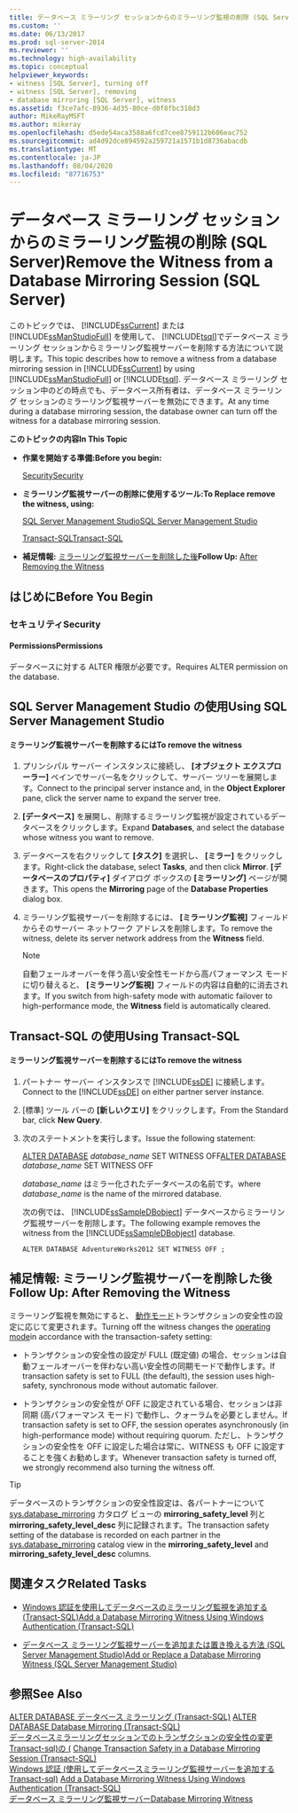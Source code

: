 ```yaml
---
title: データベース ミラーリング セッションからのミラーリング監視の削除 (SQL Server) | Microsoft Docs
ms.custom: ''
ms.date: 06/13/2017
ms.prod: sql-server-2014
ms.reviewer: ''
ms.technology: high-availability
ms.topic: conceptual
helpviewer_keywords:
- witness [SQL Server], turning off
- witness [SQL Server], removing
- database mirroring [SQL Server], witness
ms.assetid: f3ce7afc-8936-4d35-80ce-d0f8fbc318d3
author: MikeRayMSFT
ms.author: mikeray
ms.openlocfilehash: d5ede54aca3588a6fcd7cee8759112b606eac752
ms.sourcegitcommit: ad4d92dce894592a259721a1571b1d8736abacdb
ms.translationtype: MT
ms.contentlocale: ja-JP
ms.lasthandoff: 08/04/2020
ms.locfileid: "87716753"
---
```

# <a name="remove-the-witness-from-a-database-mirroring-session-sql-server"></a><span data-ttu-id="f409d-102">データベース ミラーリング セッションからのミラーリング監視の削除 (SQL Server)</span><span class="sxs-lookup"><span data-stu-id="f409d-102">Remove the Witness from a Database Mirroring Session (SQL Server)</span></span>
  <span data-ttu-id="f409d-103">このトピックでは、 [!INCLUDE[ssCurrent](../../includes/sscurrent-md.md)] または [!INCLUDE[ssManStudioFull](../../includes/ssmanstudiofull-md.md)] を使用して、 [!INCLUDE[tsql](../../includes/tsql-md.md)]でデータベース ミラーリング セッションからミラーリング監視サーバーを削除する方法について説明します。</span><span class="sxs-lookup"><span data-stu-id="f409d-103">This topic describes how to remove a witness from a database mirroring session in [!INCLUDE[ssCurrent](../../includes/sscurrent-md.md)] by using [!INCLUDE[ssManStudioFull](../../includes/ssmanstudiofull-md.md)] or [!INCLUDE[tsql](../../includes/tsql-md.md)].</span></span> <span data-ttu-id="f409d-104">データベース ミラーリング セッション中のどの時点でも、データベース所有者は、データベース ミラーリング セッションのミラーリング監視サーバーを無効にできます。</span><span class="sxs-lookup"><span data-stu-id="f409d-104">At any time during a database mirroring session, the database owner can turn off the witness for a database mirroring session.</span></span>  
  
 <span data-ttu-id="f409d-105">**このトピックの内容**</span><span class="sxs-lookup"><span data-stu-id="f409d-105">**In This Topic**</span></span>  
  
-   <span data-ttu-id="f409d-106">**作業を開始する準備:**</span><span class="sxs-lookup"><span data-stu-id="f409d-106">**Before you begin:**</span></span>  
  
     [<span data-ttu-id="f409d-107">Security</span><span class="sxs-lookup"><span data-stu-id="f409d-107">Security</span></span>](#Security)  
  
-   <span data-ttu-id="f409d-108">**ミラーリング監視サーバーの削除に使用するツール:**</span><span class="sxs-lookup"><span data-stu-id="f409d-108">**To Replace remove the witness, using:**</span></span>  
  
     [<span data-ttu-id="f409d-109">SQL Server Management Studio</span><span class="sxs-lookup"><span data-stu-id="f409d-109">SQL Server Management Studio</span></span>](#SSMSProcedure)  
  
     [<span data-ttu-id="f409d-110">Transact-SQL</span><span class="sxs-lookup"><span data-stu-id="f409d-110">Transact-SQL</span></span>](#TsqlProcedure)  
  
-   <span data-ttu-id="f409d-111">**補足情報:**  [ミラーリング監視サーバーを削除した後](#FollowUp)</span><span class="sxs-lookup"><span data-stu-id="f409d-111">**Follow Up:**  [After Removing the Witness](#FollowUp)</span></span>  
  
##  <a name="before-you-begin"></a><a name="BeforeYouBegin"></a> <span data-ttu-id="f409d-112">はじめに</span><span class="sxs-lookup"><span data-stu-id="f409d-112">Before You Begin</span></span>  
  
###  <a name="security"></a><a name="Security"></a> <span data-ttu-id="f409d-113">セキュリティ</span><span class="sxs-lookup"><span data-stu-id="f409d-113">Security</span></span>  
  
####  <a name="permissions"></a><a name="Permissions"></a> <span data-ttu-id="f409d-114">Permissions</span><span class="sxs-lookup"><span data-stu-id="f409d-114">Permissions</span></span>  
 <span data-ttu-id="f409d-115">データベースに対する ALTER 権限が必要です。</span><span class="sxs-lookup"><span data-stu-id="f409d-115">Requires ALTER permission on the database.</span></span>  
  
##  <a name="using-sql-server-management-studio"></a><a name="SSMSProcedure"></a> <span data-ttu-id="f409d-116">SQL Server Management Studio の使用</span><span class="sxs-lookup"><span data-stu-id="f409d-116">Using SQL Server Management Studio</span></span>  
  
#### <a name="to-remove-the-witness"></a><span data-ttu-id="f409d-117">ミラーリング監視サーバーを削除するには</span><span class="sxs-lookup"><span data-stu-id="f409d-117">To remove the witness</span></span>  
  
1.  <span data-ttu-id="f409d-118">プリンシパル サーバー インスタンスに接続し、 **[オブジェクト エクスプローラー]** ペインでサーバー名をクリックして、サーバー ツリーを展開します。</span><span class="sxs-lookup"><span data-stu-id="f409d-118">Connect to the principal server instance and, in the **Object Explorer** pane, click the server name to expand the server tree.</span></span>  
  
2.  <span data-ttu-id="f409d-119">**[データベース]** を展開し、削除するミラーリング監視が設定されているデータベースをクリックします。</span><span class="sxs-lookup"><span data-stu-id="f409d-119">Expand **Databases**, and select the database whose witness you want to remove.</span></span>  
  
3.  <span data-ttu-id="f409d-120">データベースを右クリックして **[タスク]** を選択し、 **[ミラー]** をクリックします。</span><span class="sxs-lookup"><span data-stu-id="f409d-120">Right-click the database, select **Tasks**, and then click **Mirror**.</span></span> <span data-ttu-id="f409d-121">**[データベースのプロパティ]** ダイアログ ボックスの **[ミラーリング]** ページが開きます。</span><span class="sxs-lookup"><span data-stu-id="f409d-121">This opens the **Mirroring** page of the **Database Properties** dialog box.</span></span>  
  
4.  <span data-ttu-id="f409d-122">ミラーリング監視サーバーを削除するには、 **[ミラーリング監視]** フィールドからそのサーバー ネットワーク アドレスを削除します。</span><span class="sxs-lookup"><span data-stu-id="f409d-122">To remove the witness, delete its server network address from the **Witness** field.</span></span>  
  
    > [!NOTE]  
    >  <span data-ttu-id="f409d-123">自動フェールオーバーを伴う高い安全性モードから高パフォーマンス モードに切り替えると、 **[ミラーリング監視]** フィールドの内容は自動的に消去されます。</span><span class="sxs-lookup"><span data-stu-id="f409d-123">If you switch from high-safety mode with automatic failover to high-performance mode, the **Witness** field is automatically cleared.</span></span>  
  
##  <a name="using-transact-sql"></a><a name="TsqlProcedure"></a> <span data-ttu-id="f409d-124">Transact-SQL の使用</span><span class="sxs-lookup"><span data-stu-id="f409d-124">Using Transact-SQL</span></span>  
  
#### <a name="to-remove-the-witness"></a><span data-ttu-id="f409d-125">ミラーリング監視サーバーを削除するには</span><span class="sxs-lookup"><span data-stu-id="f409d-125">To remove the witness</span></span>  
  
1.  <span data-ttu-id="f409d-126">パートナー サーバー インスタンスで [!INCLUDE[ssDE](../../includes/ssde-md.md)] に接続します。</span><span class="sxs-lookup"><span data-stu-id="f409d-126">Connect to the [!INCLUDE[ssDE](../../includes/ssde-md.md)] on either partner server instance.</span></span>  
  
2.  <span data-ttu-id="f409d-127">[標準] ツール バーの **[新しいクエリ]** をクリックします。</span><span class="sxs-lookup"><span data-stu-id="f409d-127">From the Standard bar, click **New Query**.</span></span>  
  
3.  <span data-ttu-id="f409d-128">次のステートメントを実行します。</span><span class="sxs-lookup"><span data-stu-id="f409d-128">Issue the following statement:</span></span>  
  
     <span data-ttu-id="f409d-129">[ALTER DATABASE](/sql/t-sql/statements/alter-database-transact-sql-database-mirroring) *database_name* SET WITNESS OFF</span><span class="sxs-lookup"><span data-stu-id="f409d-129">[ALTER DATABASE](/sql/t-sql/statements/alter-database-transact-sql-database-mirroring) *database_name* SET WITNESS OFF</span></span>  
  
     <span data-ttu-id="f409d-130">*database_name* はミラー化されたデータベースの名前です。</span><span class="sxs-lookup"><span data-stu-id="f409d-130">where *database_name* is the name of the mirrored database.</span></span>  
  
     <span data-ttu-id="f409d-131">次の例では、 [!INCLUDE[ssSampleDBobject](../../includes/sssampledbobject-md.md)] データベースからミラーリング監視サーバーを削除します。</span><span class="sxs-lookup"><span data-stu-id="f409d-131">The following example removes the witness from the [!INCLUDE[ssSampleDBobject](../../includes/sssampledbobject-md.md)] database.</span></span>  
  
    ```  
    ALTER DATABASE AdventureWorks2012 SET WITNESS OFF ;  
    ```  
  
##  <a name="follow-up-after-removing-the-witness"></a><a name="FollowUp"></a><span data-ttu-id="f409d-132">補足情報: ミラーリング監視サーバーを削除した後</span><span class="sxs-lookup"><span data-stu-id="f409d-132">Follow Up: After Removing the Witness</span></span>  
 <span data-ttu-id="f409d-133">ミラーリング監視を無効にすると、 [動作モード](database-mirroring-operating-modes.md)トランザクションの安全性の設定に応じて変更されます。</span><span class="sxs-lookup"><span data-stu-id="f409d-133">Turning off the witness changes the [operating mode](database-mirroring-operating-modes.md)in accordance with the transaction-safety setting:</span></span>  
  
-   <span data-ttu-id="f409d-134">トランザクションの安全性の設定が FULL (既定値) の場合、セッションは自動フェールオーバーを伴わない高い安全性の同期モードで動作します。</span><span class="sxs-lookup"><span data-stu-id="f409d-134">If transaction safety is set to FULL (the default), the session uses high-safety, synchronous mode without automatic failover.</span></span>  
  
-   <span data-ttu-id="f409d-135">トランザクションの安全性が OFF に設定されている場合、セッションは非同期 (高パフォーマンス モード) で動作し、クォーラムを必要としません。</span><span class="sxs-lookup"><span data-stu-id="f409d-135">If transaction safety is set to OFF, the session operates asynchronously (in high-performance mode) without requiring quorum.</span></span> <span data-ttu-id="f409d-136">ただし、トランザクションの安全性を OFF に設定した場合は常に、WITNESS も OFF に設定することを強くお勧めします。</span><span class="sxs-lookup"><span data-stu-id="f409d-136">Whenever transaction safety is turned off, we strongly recommend also turning the witness off.</span></span>  
  
> [!TIP]  
>  <span data-ttu-id="f409d-137">データベースのトランザクションの安全性設定は、各パートナーについて [sys.database_mirroring](/sql/relational-databases/system-catalog-views/sys-database-mirroring-transact-sql) カタログ ビューの **mirroring_safety_level** 列と **mirroring_safety_level_desc** 列に記録されます。</span><span class="sxs-lookup"><span data-stu-id="f409d-137">The transaction safety setting of the database is recorded on each partner in the [sys.database_mirroring](/sql/relational-databases/system-catalog-views/sys-database-mirroring-transact-sql) catalog view in the **mirroring_safety_level** and **mirroring_safety_level_desc** columns.</span></span>  
  
##  <a name="related-tasks"></a><a name="RelatedTasks"></a> <span data-ttu-id="f409d-138">関連タスク</span><span class="sxs-lookup"><span data-stu-id="f409d-138">Related Tasks</span></span>  
  
-   [<span data-ttu-id="f409d-139">Windows 認証を使用してデータベースのミラーリング監視を追加する &#40;Transact-SQL&#41;</span><span class="sxs-lookup"><span data-stu-id="f409d-139">Add a Database Mirroring Witness Using Windows Authentication &#40;Transact-SQL&#41;</span></span>](add-a-database-mirroring-witness-using-windows-authentication-transact-sql.md)  
  
-   [<span data-ttu-id="f409d-140">データベース ミラーリング監視サーバーを追加または置き換える方法 &#40;SQL Server Management Studio&#41;</span><span class="sxs-lookup"><span data-stu-id="f409d-140">Add or Replace a Database Mirroring Witness &#40;SQL Server Management Studio&#41;</span></span>](../database-mirroring/add-or-replace-a-database-mirroring-witness-sql-server-management-studio.md)  
  
## <a name="see-also"></a><span data-ttu-id="f409d-141">参照</span><span class="sxs-lookup"><span data-stu-id="f409d-141">See Also</span></span>  
 <span data-ttu-id="f409d-142">[ALTER DATABASE データベース ミラーリング &#40;Transact-SQL&#41;](/sql/t-sql/statements/alter-database-transact-sql-database-mirroring) </span><span class="sxs-lookup"><span data-stu-id="f409d-142">[ALTER DATABASE Database Mirroring &#40;Transact-SQL&#41;](/sql/t-sql/statements/alter-database-transact-sql-database-mirroring) </span></span>  
 <span data-ttu-id="f409d-143">[データベースミラーリングセッションでのトランザクションの安全性の変更 Transact-sql&#41;の &#40;](change-transaction-safety-in-a-database-mirroring-session-transact-sql.md) </span><span class="sxs-lookup"><span data-stu-id="f409d-143">[Change Transaction Safety in a Database Mirroring Session &#40;Transact-SQL&#41;](change-transaction-safety-in-a-database-mirroring-session-transact-sql.md) </span></span>  
 <span data-ttu-id="f409d-144">[Windows 認証 &#40;使用してデータベースミラーリング監視サーバーを追加する Transact-sql&#41;](add-a-database-mirroring-witness-using-windows-authentication-transact-sql.md) </span><span class="sxs-lookup"><span data-stu-id="f409d-144">[Add a Database Mirroring Witness Using Windows Authentication &#40;Transact-SQL&#41;](add-a-database-mirroring-witness-using-windows-authentication-transact-sql.md) </span></span>  
 [<span data-ttu-id="f409d-145">データベース ミラーリング監視サーバー</span><span class="sxs-lookup"><span data-stu-id="f409d-145">Database Mirroring Witness</span></span>](database-mirroring-witness.md)  
  
  
